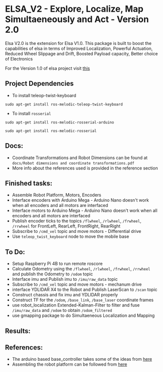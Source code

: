 # ELSA_V2 - Explore, Localize, Map Simultaeneously and Act - Version 2.0

Elsa V2.0 is the extension for Elsa V1.0. This package is built to boost the capabilities of elsa in terms of Improved Localization, Powerful Actuation, Reduced Wheel Slippage and Drift, Boosted Payload capacity, Better choice of Electronics

For the Version 1.0 of elsa project visit [this](https://github.com/srujanpanuganti/elsa)

## Project Dependencies

* To install teleop-twist-keyboard

`sudo apt-get install ros-melodic-teleop-twist-keyboard`
  
* To install `rosserial`

`sudo apt-get install ros-melodic-rosserial-arduino`

`sudo apt-get install ros-melodic-rosserial`


## Docs:
* Coordinate Transformations and Robot Dimensions can be found at `docs/Robot dimensions and coordinate transformations.pdf`
* More info about the references used is provided in the reference section


## Finished tasks:

* Assemble Robot Platform, Motors, Encoders
* Interface encoders with Arduino Mega - Arduino Nano doesn't work when all encoders and all motors are interfaced
* Interface motors to Arduino Mega - Arduino Nano doesn't work when all encoders and all motors are interfaced
* Publish encoder ticks to the topics `/flwheel`, `/rlwheel`, `/frwheel`, `/rrwheel` for FrontLeft, RearLeft, FrontRight, RearRight
* Subscribe to `/cmd_vel` topic and move motors - Differential drive
* Use `teleop_twist_keyboard` node to move the mobile base

## To Do:

* Setup Raspberry Pi 4B to run remote roscore
* Calculate Odometry using the `/flwheel`, `/rlwheel`, `/frwheel`, `/rrwheel` and publish the Odometry to `/odom` topic
* Interface imu and Publish imu to `/imu/raw_data` topic 
* Subscribe to `/cmd_vel` topic and move motors - mechanum drive
* interface YDLIDAR X4 to the Robot and Publish LaserScan to `/scan` topic
* Construct chassis and fix imu and YDLIDAR properly
* Construct TF for the `/odom`, `/base_link`, `/base_laser` coordinate frames
* use robot_localization Extended-Kalman-Filter to filter and fuse `/imu/raw_data` and `/odom` to obtain `/odom_filtered`
* use gmapping package to do Simultaeneous Localization and Mapping


## Results:


## References:

* The arduino based base_controller takes some of the ideas from [here](https://github.com/panagelak/4WD-drive-arduino-code-with-rosserial-encoders-pid) 
* Assembling the robot platform can be followed from [here](https://github.com/MoebiusTech/MecanumRobot-ArduinoMega2560) 
